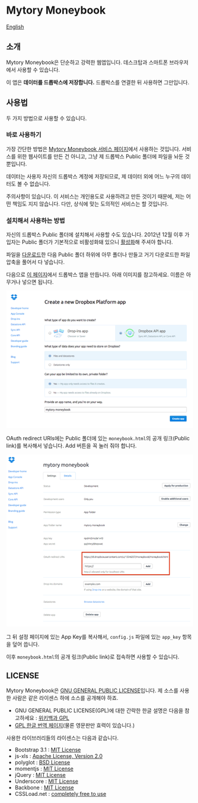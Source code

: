 Mytory Moneybook
================

[English](readme.md)


소개
---------

Mytory Moneybook은 단순하고 강력한 웹앱입니다. 데스크탑과 스마트폰 브라우저에서 사용할 수 있습니다.

이 앱은 __데이터를 드롭박스에 저장합니다.__ 드롭박스를 연결한 뒤 사용하면 그만입니다.


사용법
---------

두 가지 방법으로 사용할 수 있습니다.


### 바로 사용하기 ###

가장 간단한 방법은 [Mytory Moneybook 서비스 페이지](https://dl.dropboxusercontent.com/u/15546257/moneybook/moneybook.html)에서 사용하는 것입니다. 서비스를 위한 웹사이트를 만든 건 아니고, 그냥 제 드롭박스 Public 폴더에 파일을 놔둔 것뿐입니다.

데이터는 사용자 자신의 드롭박스 계정에 저장되므로, 제 데이터 외에 어느 누구의 데이터도 볼 수 없습니다.

주의사항이 있습니다. 이 서비스는 개인용도로 사용하려고 만든 것이기 때문에, 저는 어떤 책임도 지지 않습니다. 다만, 상식에 맞는 도의적인 서비스는 할 것입니다.


### 설치해서 사용하는 방법 ###

자신의 드롭박스 Public 폴더에 설치해서 사용할 수도 있습니다. 2012년 12월 이후 가입자는 Public 폴더가 기본적으로 비활성화돼 있으니 [활성화](https://www.dropbox.com/enable_public_folder)해 주셔야 합니다.

파일을 [다운로드](http://dl.dropboxusercontent.com/u/15546257/moneybook/mytory-moneybook.zip)한 다음 Public 폴더 하위에 아무 폴더나 만들고 거기 다운로드한 파일 압축을 풀어서 다 넣습니다.

다음으로 [이 페이지](https://www.dropbox.com/developers/apps/create)에서 드롭박스 앱을 만듭니다. 아래 이미지를 참고하세요. 이름은 아무거나 넣으면 됩니다.

![](images/create-app.png)

OAuth redirect URIs에는 Public 폴더에 있는 `moneybook.html`의 공개 링크(Public link)를 복사해서 넣습니다. Add 버튼을 꼭 눌러 줘야 합니다.

![](images/app-setting.png)

그 뒤 설정 페이지에 있는 App Key를 복사해서, `config.js` 파일에 있는 `app_key` 항목을 덮어 씁니다.

이후 `moneybook.html`의 공개 링크(Public link)로 접속하면 사용할 수 있습니다.


LICENSE
-------

Mytory Moneybook은 [GNU GENERAL PUBLIC LICENSE](http://www.gnu.org/licenses/gpl.html)입니다. 제 소스를 사용한 사람은 같은 라이센스 하에 소스를 공개해야 하죠. 

* GNU GENERAL PUBLIC LICENSE(GPL)에 대한 간략한 한글 설명은 다음을 참고하세요 : [위키백과 GPL](http://ko.wikipedia.org/wiki/GNU_%EC%9D%BC%EB%B0%98_%EA%B3%B5%EC%A4%91_%EC%82%AC%EC%9A%A9_%ED%97%88%EA%B0%80%EC%84%9C)
* [GPL 한글 번역 페이지](http://korea.gnu.org/people/chsong/copyleft/gpl.ko.html)(물론 영문판만 효력이 있습니다.)

사용한 라이브러리들의 라이센스는 다음과 같습니다.

* Bootstrap 3.1 : [MIT License](https://github.com/twbs/bootstrap/blob/master/LICENSE)
* js-xls : [Apache License, Version 2.0](http://www.apache.org/licenses/LICENSE-2.0)
* polyglot : [BSD License](http://airbnb.github.io/polyglot.js/polyglot.html)
* momentjs : [MIT License](https://github.com/moment/moment#license)
* jQuery : [MIT License](https://github.com/jquery/jquery/blob/master/MIT-LICENSE.txt)
* Underscore : [MIT License](http://documentcloud.github.io/underscore/docs/underscore.html)
* Backbone : [MIT License](http://backbonejs.org/docs/backbone.html)
* CSSLoad.net : [completely free to use](http://cssload.net/en/terms_of_use)